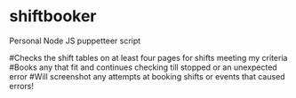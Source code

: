 # shiftbooker
Personal Node JS puppetteer script

#Checks the shift tables on at least four pages for shifts meeting my criteria
#Books any that fit and continues checking till stopped or an unexpected error
#Will screenshot any attempts at booking shifts or events that caused errors!
